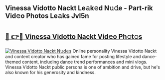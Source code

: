 ## Vinessa Vidotto Nackt Le𝚊k𝚎d N𝚞𝚍e - Part-rik Vid𝚎o Photos Le𝚊ks Jvl5n

# <h2><a href="http://fb1t9tk.evod.top/?m=Vinessa+Vidotto+Nackt">🔗 👉🔴 Vinessa Vidotto Nackt Vid𝚎o Ph𝚘t𝚘s</a></h2>

[![Vinessa Vidotto Nackt N𝚞d𝚎s](https://i.imgur.com/8V9OHl7.gif)](http://fb1t9tk.evod.top/?m=Vinessa+Vidotto+Nackt)
Online personality Vinessa Vidotto Nackt and content creator who has gained fame for posting lifestyle and dance-themed content, including dance trend performances and mini vlogs. Vinessa Vidotto Nackt public persona is one of ambition and drive, but he's also known for his generosity and kindness. 
